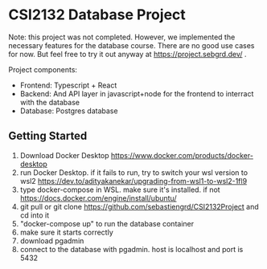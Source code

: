 # CSI2132 Database Project

Note: this project was not completed. However, we implemented the necessary features for the database course. There are no good use cases for now. But feel free to try it out anyway at https://project.sebgrd.dev/ .

Project components:
 - Frontend: Typescript + React
 - Backend: And API layer in javascript+node for the frontend to interract with the database
 - Database: Postgres database

## Getting Started

1. Download Docker Desktop https://www.docker.com/products/docker-desktop
2. run Docker Desktop. if it fails to run, try to switch your wsl version to wsl2 https://dev.to/adityakanekar/upgrading-from-wsl1-to-wsl2-1fl9
3. type docker-compose in WSL. make sure it's installed. if not https://docs.docker.com/engine/install/ubuntu/
4. git pull or git clone https://github.com/sebastiengrd/CSI2132Project and cd into it
4. "docker-compose up" to run the database container
5. make sure it starts correctly
6. download pgadmin 
7. connect to the database with pgadmin. host is localhost and port is 5432
